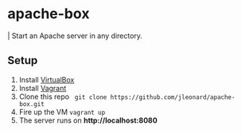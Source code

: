 apache-box
==========

| Start an Apache server in any directory.

## Setup
1. Install [VirtualBox](https://www.virtualbox.org/)
2. Install [Vagrant](http://www.vagrantup.com/)
3. Clone this repo ``` git clone https://github.com/jleonard/apache-box.git```
4. Fire up the VM ```vagrant up```
5. The server runs on **http://localhost:8080**
